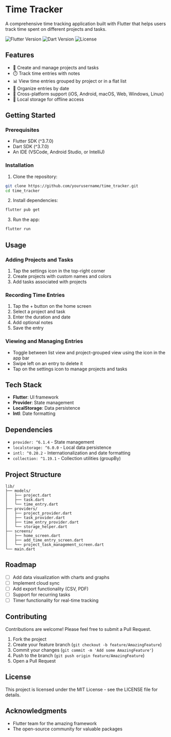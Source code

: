 # Time Tracker

A comprehensive time tracking application built with Flutter that helps users track time spent on different projects and tasks.

![Flutter Version](https://img.shields.io/badge/flutter-^3.7.0-blue.svg)
![Dart Version](https://img.shields.io/badge/dart-^3.7.0-blue.svg)
![License](https://img.shields.io/badge/license-MIT-green.svg)

## Features

- 📝 Create and manage projects and tasks
- ⏱️ Track time entries with notes
- 📊 View time entries grouped by project or in a flat list
- 📅 Organize entries by date
- 📱 Cross-platform support (iOS, Android, macOS, Web, Windows, Linux)
- 💾 Local storage for offline access

## Getting Started

### Prerequisites

- Flutter SDK (^3.7.0)
- Dart SDK (^3.7.0)
- An IDE (VSCode, Android Studio, or IntelliJ)

### Installation

1. Clone the repository:
```bash
git clone https://github.com/yourusername/time_tracker.git
cd time_tracker
```

2. Install dependencies:
```bash
flutter pub get
```

3. Run the app:
```bash
flutter run
```

## Usage

### Adding Projects and Tasks

1. Tap the settings icon in the top-right corner
2. Create projects with custom names and colors
3. Add tasks associated with projects

### Recording Time Entries

1. Tap the + button on the home screen
2. Select a project and task
3. Enter the duration and date
4. Add optional notes
5. Save the entry

### Viewing and Managing Entries

- Toggle between list view and project-grouped view using the icon in the app bar
- Swipe left on an entry to delete it
- Tap on the settings icon to manage projects and tasks

## Tech Stack

- **Flutter**: UI framework
- **Provider**: State management
- **LocalStorage**: Data persistence
- **Intl**: Date formatting

## Dependencies

- `provider: ^6.1.4` - State management
- `localstorage: ^6.0.0` - Local data persistence
- `intl: ^0.20.2` - Internationalization and date formatting
- `collection: ^1.19.1` - Collection utilities (groupBy)

## Project Structure

```
lib/
├── models/
│   ├── project.dart
│   ├── task.dart
│   └── time_entry.dart
├── providers/
│   ├── project_provider.dart
│   ├── task_provider.dart
│   ├── time_entry_provider.dart
│   └── storage_helper.dart
├── screens/
│   ├── home_screen.dart
│   ├── add_time_entry_screen.dart
│   └── project_task_management_screen.dart
└── main.dart
```

## Roadmap

- [ ] Add data visualization with charts and graphs
- [ ] Implement cloud sync
- [ ] Add export functionality (CSV, PDF)
- [ ] Support for recurring tasks
- [ ] Timer functionality for real-time tracking

## Contributing

Contributions are welcome! Please feel free to submit a Pull Request.

1. Fork the project
2. Create your feature branch (`git checkout -b feature/AmazingFeature`)
3. Commit your changes (`git commit -m 'Add some AmazingFeature'`)
4. Push to the branch (`git push origin feature/AmazingFeature`)
5. Open a Pull Request

## License

This project is licensed under the MIT License - see the LICENSE file for details.

## Acknowledgments

- Flutter team for the amazing framework
- The open-source community for valuable packages
